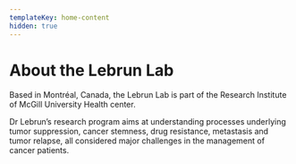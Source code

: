 ```yaml
---
templateKey: home-content
hidden: true
---
```

# About the Lebrun Lab

Based in Montréal, Canada, the Lebrun Lab is part of the Research Institute of McGill University Health center.

Dr Lebrun’s research program aims at understanding processes underlying tumor suppression, cancer stemness, drug resistance, metastasis and tumor relapse, all considered major challenges in the management of cancer patients.
